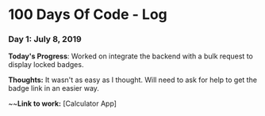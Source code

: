 # 100 Days Of Code - Log

### Day 1: July 8, 2019

**Today's Progress**: Worked on integrate the backend with a bulk request to display locked badges.

**Thoughts:** It wasn't as easy as I thought. Will need to ask for help to get the badge link in an easier way.

~~**Link to work:** [Calculator App]
